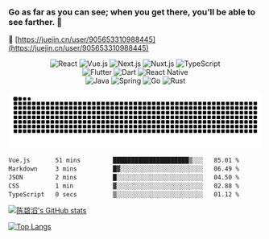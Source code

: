 ### Go as far as you can see; when you get there, you’ll be able to see farther. :rocket:

:link: [https://juejin.cn/user/905653310988445](https://juejin.cn/user/905653310988445)

<p align="center">
  <!-- 前端技术 -->
  <img alt="React" src="https://img.shields.io/badge/React-61DAFB?style=flat-square&logo=react&logoColor=black">
  <img alt="Vue.js" src="https://img.shields.io/badge/Vue.js-4FC08D?style=flat-square&logo=vue.js&logoColor=white">
  <img alt="Next.js" src="https://img.shields.io/badge/Next.js-000000?style=flat-square&logo=next.js">
  <img alt="Nuxt.js" src="https://img.shields.io/badge/Nuxt.js-00C58E?style=flat-square&logo=nuxt.js&logoColor=white">
  <img alt="TypeScript" src="https://img.shields.io/badge/TypeScript-3178C6?style=flat-square&logo=typescript&logoColor=white">
  <br/>

  <!-- 移动端技术 -->
  <img alt="Flutter" src="https://img.shields.io/badge/Flutter-02569B?style=flat-square&logo=flutter&logoColor=white">
  <img alt="Dart" src="https://img.shields.io/badge/Dart-0175C2?style=flat-square&logo=dart&logoColor=white">
  <img alt="React Native" src="https://img.shields.io/badge/React_Native-20232A?style=flat-square&logo=react&logoColor=61DAFB">
  <br/>

  <!-- 后端语言与框架 -->
  <img alt="Java" src="https://img.shields.io/badge/Java-007396?style=flat-square&logo=java&logoColor=white">
  <img alt="Spring" src="https://img.shields.io/badge/Spring-6DB33F?style=flat-square&logo=spring&logoColor=white">
  <img alt="Go" src="https://img.shields.io/badge/Go-00ADD8?style=flat-square&logo=go&logoColor=white">
  <img alt="Rust" src="https://img.shields.io/badge/Rust-000000?style=flat-square&logo=rust&logoColor=white">
</p>

<p align="center">
  <picture>
    <source media="(prefers-color-scheme: dark)" srcset="https://raw.githubusercontent.com/cbtpro/cbtpro/output/github-snake-dark.svg" />
    <source media="(prefers-color-scheme: light)" srcset="https://raw.githubusercontent.com/cbtpro/cbtpro/output/github-snake.svg" />
    <img alt="github-snake" src="https://raw.githubusercontent.com/cbtpro/cbtpro/output/github-snake.svg" />
  </picture>
</p>

<!--START_SECTION:waka-->

```txt
Vue.js       51 mins         █████████████████████▒░░░   85.01 %
Markdown     3 mins          █▓░░░░░░░░░░░░░░░░░░░░░░░   06.49 %
JSON         2 mins          █░░░░░░░░░░░░░░░░░░░░░░░░   04.50 %
CSS          1 min           ▓░░░░░░░░░░░░░░░░░░░░░░░░   02.88 %
TypeScript   0 secs          ▒░░░░░░░░░░░░░░░░░░░░░░░░   01.12 %
```

<!--END_SECTION:waka-->

[![陈碧滔's GitHub stats](https://github-readme-stats.vercel.app/api?username=cbtpro&count_private=true&show_icons=true&layout=compact)](https://github.com/anuraghazra/github-readme-stats)

[![Top Langs](https://github-readme-stats.vercel.app/api/top-langs/?username=cbtpro&layout=compact)](https://github.com/anuraghazra/github-readme-stats)
